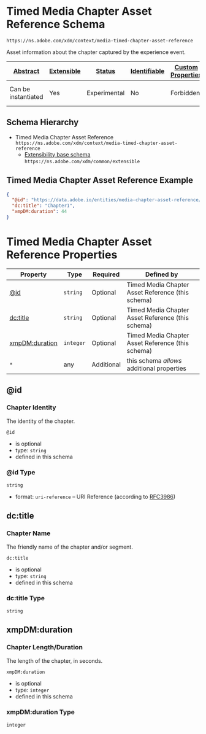 
# Timed Media Chapter Asset Reference Schema

```
https://ns.adobe.com/xdm/context/media-timed-chapter-asset-reference
```

Asset information about the chapter captured by the experience event.

| [Abstract](../../abstract.md) | [Extensible](../../extensions.md) | [Status](../../status.md) | [Identifiable](../../id.md) | [Custom Properties](../../extensions.md) | [Additional Properties](../../extensions.md) | Defined In |
|-------------------------------|-----------------------------------|---------------------------|-----------------------------|------------------------------------------|----------------------------------------------|------------|
| Can be instantiated | Yes | Experimental | No | Forbidden | Permitted | [context/media-timed-chapter-asset-reference.schema.json](context/media-timed-chapter-asset-reference.schema.json) |
## Schema Hierarchy

* Timed Media Chapter Asset Reference `https://ns.adobe.com/xdm/context/media-timed-chapter-asset-reference`
  * [Extensibility base schema](../common/extensible.schema.md) `https://ns.adobe.com/xdm/common/extensible`


## Timed Media Chapter Asset Reference Example
```json
{
  "@id": "https://data.adobe.io/entities/media-chapter-asset-reference/2144511",
  "dc:title": "Chapter1",
  "xmpDM:duration": 44
}
```

# Timed Media Chapter Asset Reference Properties

| Property | Type | Required | Defined by |
|----------|------|----------|------------|
| [@id](#id) | `string` | Optional | Timed Media Chapter Asset Reference (this schema) |
| [dc:title](#dctitle) | `string` | Optional | Timed Media Chapter Asset Reference (this schema) |
| [xmpDM:duration](#xmpdmduration) | `integer` | Optional | Timed Media Chapter Asset Reference (this schema) |
| `*` | any | Additional | this schema *allows* additional properties |

## @id
### Chapter Identity

The identity of the chapter.

`@id`
* is optional
* type: `string`
* defined in this schema

### @id Type


`string`
* format: `uri-reference` – URI Reference (according to [RFC3986](https://tools.ietf.org/html/rfc3986))






## dc:title
### Chapter Name

The friendly name of the chapter and/or segment.

`dc:title`
* is optional
* type: `string`
* defined in this schema

### dc:title Type


`string`






## xmpDM:duration
### Chapter Length/Duration

The length of the chapter, in seconds.

`xmpDM:duration`
* is optional
* type: `integer`
* defined in this schema

### xmpDM:duration Type


`integer`





